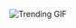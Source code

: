 
<!-- GIF_SECTION -->
![Trending GIF](https://media2.giphy.com/media/v1.Y2lkPThiYjIxNzcyN3IxZmszNDNhdzZ1Y3Z2MHZ1Yjc1aDJieG9ybjVvZGN6bXZvamptYyZlcD12MV9naWZzX3NlYXJjaCZjdD1n/JmJMzlXOiI0dq/giphy.gif)
<!-- END_GIF_SECTION -->
